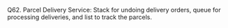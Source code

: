 Q62. Parcel Delivery Service: Stack for undoing delivery orders, queue for processing 
deliveries, and list to track the parcels.

